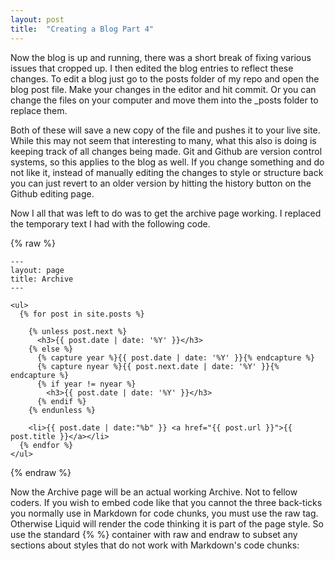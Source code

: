 ```yaml
---
layout: post
title:  "Creating a Blog Part 4"
---
```



Now the blog is up and running, there was a short break of fixing various issues that cropped up.  I then edited the blog entries to reflect these changes.  To edit a blog just go to the posts folder of my repo and open the blog post file.  Make your changes in the editor and hit commit.  Or you can change the files on your computer and move them into the _posts folder to replace them.  

Both of these will save a new copy of the file and pushes it to your live site.  While this may not seem that interesting to many, what this also is doing is keeping track of all changes being made.  Git and Github are version control systems, so this applies to the blog as well.  If you change something and do not like it, instead of manually editing the changes to style or structure back you can just revert to an older version by hitting the history button on the Github editing page.

Now I all that was left to do was to get the archive page working.  I replaced the temporary text I had with the following code.


{% raw %}
```
---
layout: page
title: Archive
---

<ul>
  {% for post in site.posts %}

    {% unless post.next %}
      <h3>{{ post.date | date: '%Y' }}</h3>
    {% else %}
      {% capture year %}{{ post.date | date: '%Y' }}{% endcapture %}
      {% capture nyear %}{{ post.next.date | date: '%Y' }}{% endcapture %}
      {% if year != nyear %}
        <h3>{{ post.date | date: '%Y' }}</h3>
      {% endif %}
    {% endunless %}

    <li>{{ post.date | date:"%b" }} <a href="{{ post.url }}">{{ post.title }}</a></li>
  {% endfor %}
</ul>

```
{% endraw %}

Now the Archive page will be an actual working Archive.  Not to fellow coders.  If you wish to embed code like that you cannot the three back-ticks you normally use in Markdown for code chunks, you must use the raw tag.  Otherwise Liquid will render the code thinking it is part of the page style.  So use the standard {% %} container with raw and endraw to subset any sections about styles that do not work with Markdown's code chunks:



